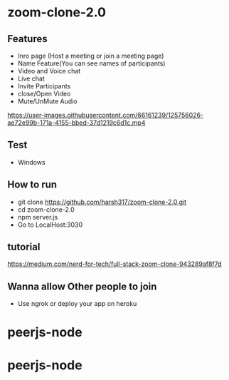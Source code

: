 # zoom-clone-2.0

## Features
- Inro page (Host a meeting or join a meeting page)
- Name Feature(You can see names of participants)
- Video and Voice chat
- Live chat
- Invite Participants
- close/Open Video
- Mute/UnMute Audio

https://user-images.githubusercontent.com/66161239/125756026-ae72e99b-171a-4155-bbed-37d1219c6d1c.mp4

## Test 
- Windows

## How to run
- git clone https://github.com/harsh317/zoom-clone-2.0.git
- cd zoom-clone-2.0
- npm server.js
- Go to LocalHost:3030

## tutorial
https://medium.com/nerd-for-tech/full-stack-zoom-clone-943289af8f7d

## Wanna allow Other people to join
- Use ngrok or deploy your app on heroku
# peerjs-node
# peerjs-node
